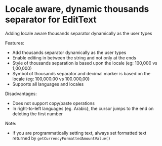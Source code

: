 # Locale aware, dynamic thousands separator for EditText
Adding locale aware thousands separator dynamically as the user types

Features:
* Add thousands separator dynamically as the user types
* Enable editing in between the string and not only at the ends
* Style of thousands separation is based upon the locale (eg: 100,000 vs 1,00,000)
* Symbol of thousands separator and decimal marker is based on the locale (eg: 100,000.00 vs 100.000,00)
* Supports all languages and locales 

Disadvantages:
* Does not support copy/paste operations
* In right-to-left languages (eg. Arabic), the cursor jumps to the end on deleting the first number

Note:
* If you are programmatically setting text, always set formatted text returned by `getCurrencyFormattedAmountValue()`

